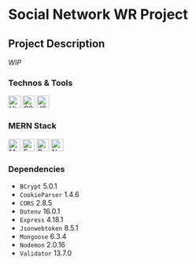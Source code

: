 # Social Network WR Project

## Project Description

*WIP*

### Technos & Tools
<img src="https://img.shields.io/badge/HTML5-E34F26?style=for-the-badge&logo=html5&logoColor=white" alt="Html logo" title="Html" height="25" /> <img src="https://img.shields.io/badge/CSS3-1572B6?style=for-the-badge&logo=css3&logoColor=white" alt="CSS logo" title="CSS" height="25"/> <img src="https://img.shields.io/badge/JavaScript-323330?style=for-the-badge&logo=javascript&logoColor=F7DF1E" alt="JS logo" title="JS" height="25" />  

### MERN Stack
<img src="https://img.shields.io/badge/MongoDB-4EA94B?style=for-the-badge&logo=mongodb&logoColor=white" alt="MongoDb logo" title="MongoDb" height="25" /> <img src="https://img.shields.io/badge/Express.js-404D59?style=for-the-badge" alt="Express" title="Express" height="25"/> <img src="https://img.shields.io/badge/React-20232A?style=for-the-badge&logo=react&logoColor=61DAFB" alt="React logo" title="React" height="25" /> <img src="https://img.shields.io/badge/Node.js-43853D?style=for-the-badge&logo=node.js&logoColor=white" alt="Node logo" title="Node" height="25" /> 

### Dependencies

- `BCrypt` 5.0.1
- `CookieParser` 1.4.6
- `CORS` 2.8.5
- `Dotenv` 16.0.1
- `Express` 4.18.1
- `Jsonwebtoken` 8.5.1
- `Mongoose` 6.3.4
- `Nodemon` 2.0.16
- `Validator` 13.7.0
